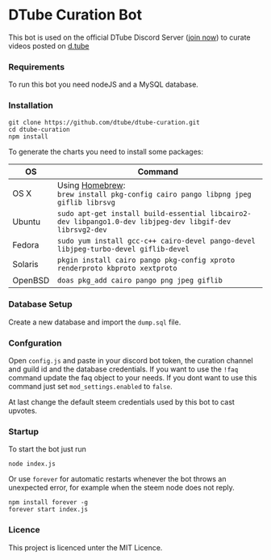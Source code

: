 # DTube Curation Bot

This bot is used on the official DTube Discord Server ([join now](https://discord.gg/dtube)) to curate videos posted on [d.tube](https://d.tube)


### Requirements

To run this bot you need nodeJS and a MySQL database.

### Installation

    git clone https://github.com/dtube/dtube-curation.git
    cd dtube-curation
    npm install
    
To generate the charts you need to install some packages:

OS | Command
----- | -----
OS X | Using [Homebrew](https://brew.sh/):<br/>`brew install pkg-config cairo pango libpng jpeg giflib librsvg`
Ubuntu | `sudo apt-get install build-essential libcairo2-dev libpango1.0-dev libjpeg-dev libgif-dev librsvg2-dev`
Fedora | `sudo yum install gcc-c++ cairo-devel pango-devel libjpeg-turbo-devel giflib-devel`
Solaris | `pkgin install cairo pango pkg-config xproto renderproto kbproto xextproto`
OpenBSD | `doas pkg_add cairo pango png jpeg giflib`

    
### Database Setup

Create a new database and import the `dump.sql` file.

### Confguration

Open ``config.js`` and paste in your discord bot token, the curation channel and guild id and the database credentials.
If you want to use the ``!faq`` command update the faq object to your needs. If you dont want to use this command just
set ``mod_settings.enabled`` to `false`.

At last change the default steem credentials used by this bot to cast upvotes.

### Startup

To start the bot just run
    
    node index.js
    
Or use `forever` for automatic restarts whenever the bot throws an unexpected error, for example when the steem node does not reply.

    npm install forever -g
    forever start index.js
    
    
### Licence

This project is licenced unter the MIT Licence.        